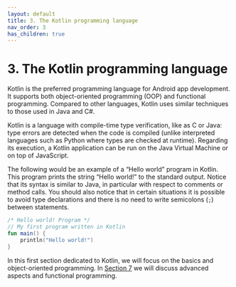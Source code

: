 ```yaml
---
layout: default
title: 3. The Kotlin programming language
nav_order: 3 
has_children: true
---
```


# 3. The Kotlin programming language

Kotlin is the preferred programming language for Android app development. It supports both object-oriented programming (OOP) and functional programming. Compared to other languages, Kotlin uses similar techniques to those used in Java and C#.

Kotlin is a language with compile-time type verification, like as C or Java: type errors are detected when the code is compiled (unlike interpreted languages such as Python where types are checked at runtime). Regarding its execution, a Kotlin application can be run on the Java Virtual Machine or on top of JavaScript. 

The following would be an example of a “Hello world” program in Kotlin. This program prints the string “Hello world!” to the standard output. Notice that its syntax is similar to Java, in particular with respect to comments or method calls. You should also notice that in certain situations it is possible to avoid type declarations and there is no need to write semicolons (`;`) between statements.


```kotlin
/* Hello world! Program */
// My first program written in Kotlin
fun main() {
    println("Hello world!")
}
```

In this first section dedicated to Kotlin, we will focus on the basics and object-oriented programming. In [Section 7](/content/07/) we will discuss advanced aspects and functional programming.

